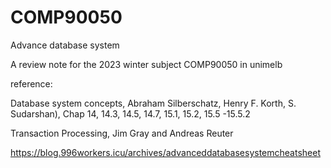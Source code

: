 # COMP90050
Advance database system

A review note for the 2023 winter subject COMP90050 in unimelb

reference: 

Database system concepts, Abraham Silberschatz, Henry F. Korth, S. Sudarshan), Chap 14, 14.3, 14.5, 14.7, 15.1, 15.2, 15.5 -15.5.2 

Transaction Processing, Jim Gray and Andreas Reuter

https://blog.996workers.icu/archives/advanceddatabasesystemcheatsheet

